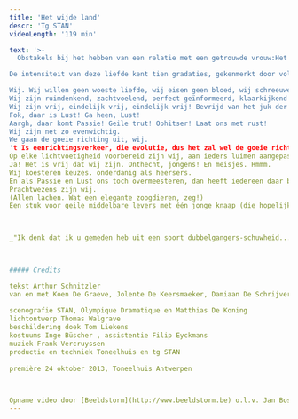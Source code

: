 ```yaml
---
title: 'Het wijde land'
descr: 'Tg STAN'
videoLength: '119 min'

text: '>-
  Obstakels bij het hebben van een relatie met een getrouwde vrouw:Het is toegestaan de vrouw van een ander te verleiden wanneer men het gevaar loopt te sterven van liefde voor haar.

De intensiteit van deze liefde kent tien gradaties, gekenmerkt door volgende tekens:1/ liefde door de ogen -  2/ geestesverwantschap - 3/ obsessie - 4/ slapeloosheid - 5/ vermageren - 6/ afkeer van plezier - 7/ verlies van fatsoen - 8/ waanzin - 9/ vervaging en verzwakking - 10/ uiteindelijk, de dood.(uit de Kamasutra)

Wij. Wij willen geen woeste liefde, wij eisen geen bloed, wij schreeuwen niet om wraak. Niet meer.  
Wij zijn ruimdenkend, zachtvoelend, perfect geïnformeerd, klaarkijkend en warm.  
Wij zijn vrij, eindelijk vrij, eindelijk vrij! Bevrijd van het juk der instincten.  
Fok, daar is Lust! Ga heen, Lust!  
Aargh, daar komt Passie! Geile trut! Ophitser! Laat ons met rust!  
Wij zijn net zo evenwichtig.  
We gaan de goeie richting uit, wij.  
't Is eenrichtingsverkeer, die evolutie, dus het zal wel de goeie richting zijn?!  
Op elke lichtvoetigheid voorbereid zijn wij, aan ieders luimen aangepast.  
Ja! Het is vrij dat wij zijn. Onthecht, jongens! En meisjes. Hmmm.  
Wij koesteren keuzes. onderdanig als heersers.  
En als Passie en Lust ons toch overmeesteren, dan heeft iedereen daar begrip voor. Jep! Iedereen.  
Prachtwezens zijn wij.  
(Allen lachen. Wat een elegante zoogdieren, zeg!)  
Een stuk voor geile middelbare levers met één jonge knaap (die hopelijk sterft op het eind, de eikel).

‍

_"Ik denk dat ik u gemeden heb uit een soort dubbelgangers-schuwheid... Uw determinisme zo goed als uw scepsis - wat de mensen pessimisme noemen -, uw gegrepen zijn door de waarheden van het onbewuste, door het driftleven van de mensen, uw ondermijning van de cultureel-conventionele zekerheden, het persisteren van uw gedachten bij de polariteit van liefhebben en sterven, dat alles trof me met een beangstigende vertrouwdheid ( - ).  Zo heb ik de indruk gekregen, dat u door intuïtie - maar eigenlijk als gevolg van precieze zelfwaarneming - alles weet, wat ik door moeizame arbeid bij andere mensen heb blootgelegd."_(Fragment uit een brief van Sigmund Freud aan Arthur Schnitzler uit 1922)

‍

##### Credits

tekst Arthur Schnitzler  
van en met Koen De Graeve, Jolente De Keersmaeker, Damiaan De Schrijver, Sara De Roo, Charlotte Vandermeersch, Stijn Van Opstal en Geert Van Rampelberg  
  
scenografie STAN, Olympique Dramatique en Matthias De Koning  
lichtontwerp Thomas Walgrave  
beschildering doek Tom Liekens  
kostuums Inge Büscher , assistentie Filip Eyckmans  
muziek Frank Vercruyssen  
productie en techniek Toneelhuis en tg STAN  
  
première 24 oktober 2013, Toneelhuis Antwerpen

‍

Opname video door [Beeldstorm](http://www.beeldstorm.be) o.l.v. Jan Bosteels'
---
```

